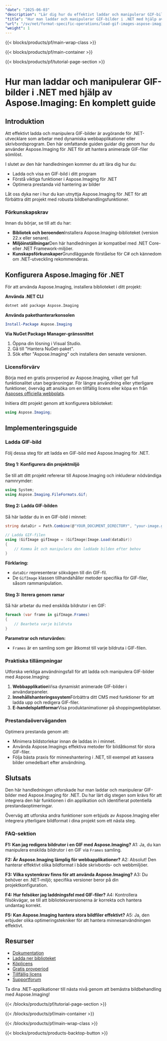 ```yaml
---
"date": "2025-06-03"
"description": "Lär dig hur du effektivt laddar och manipulerar GIF-bilder i dina .NET-applikationer med Aspose.Imaging. Den här omfattande guiden täcker installation, kodexempel och prestandatips."
"title": "Hur man laddar och manipulerar GIF-bilder i .NET med hjälp av Aspose.Imaging – en komplett guide"
"url": "/sv/net/format-specific-operations/load-gif-images-aspose-imaging-net-tutorial/"
"weight": 1
---
```


{{< blocks/products/pf/main-wrap-class >}}

{{< blocks/products/pf/main-container >}}

{{< blocks/products/pf/tutorial-page-section >}}
# Hur man laddar och manipulerar GIF-bilder i .NET med hjälp av Aspose.Imaging: En komplett guide

## Introduktion

Att effektivt ladda och manipulera GIF-bilder är avgörande för .NET-utvecklare som arbetar med dynamiska webbapplikationer eller skrivbordsprogram. Den här omfattande guiden guidar dig genom hur du använder Aspose.Imaging för .NET för att hantera animerade GIF-filer sömlöst.

I slutet av den här handledningen kommer du att lära dig hur du:
- Ladda och visa en GIF-bild i ditt program
- Förstå viktiga funktioner i Aspose.Imaging för .NET
- Optimera prestanda vid hantering av bilder

Låt oss dyka ner i hur du kan utnyttja Aspose.Imaging för .NET för att förbättra ditt projekt med robusta bildbehandlingsfunktioner.

### Förkunskapskrav

Innan du börjar, se till att du har:
- **Bibliotek och beroenden**Installera Aspose.Imaging-biblioteket (version 22.x eller senare).
- **Miljöinställningar**Den här handledningen är kompatibel med .NET Core- eller .NET Framework-miljöer.
- **Kunskapsförkunskaper**Grundläggande förståelse för C# och kännedom om .NET-utveckling rekommenderas.

## Konfigurera Aspose.Imaging för .NET

För att använda Aspose.Imaging, installera biblioteket i ditt projekt:

**Använda .NET CLI**

```bash
dotnet add package Aspose.Imaging
```

**Använda pakethanterarkonsolen**

```powershell
Install-Package Aspose.Imaging
```

**Via NuGet Package Manager-gränssnittet**

1. Öppna din lösning i Visual Studio.
2. Gå till "Hantera NuGet-paket".
3. Sök efter "Aspose.Imaging" och installera den senaste versionen.

### Licensförvärv

Börja med en gratis provperiod av Aspose.Imaging, vilket ger full funktionalitet utan begränsningar. För längre användning eller ytterligare funktioner, överväg att ansöka om en tillfällig licens eller köpa en från [Asposes officiella webbplats](https://purchase.aspose.com/buy).

Initiera ditt projekt genom att konfigurera biblioteket:

```csharp
using Aspose.Imaging;
```

## Implementeringsguide

### Ladda GIF-bild

Följ dessa steg för att ladda en GIF-bild med Aspose.Imaging för .NET.

#### Steg 1: Konfigurera din projektmiljö

Se till att ditt projekt refererar till Aspose.Imaging och inkluderar nödvändiga namnrymder:

```csharp
using System;
using Aspose.Imaging.FileFormats.Gif;
```

#### Steg 2: Ladda GIF-bilden

Så här laddar du in en GIF-bild i minnet:

```csharp
string dataDir = Path.Combine(@"YOUR_DOCUMENT_DIRECTORY", "your-image.gif");

// Ladda GIF-filen
using (GifImage gifImage = (GifImage)Image.Load(dataDir))
{
    // Komma åt och manipulera den laddade bilden efter behov
}
```

**Förklaring:**
- `dataDir` representerar sökvägen till din GIF-fil.
- De `GifImage` klassen tillhandahåller metoder specifika för GIF-filer, såsom rammanipulation.

#### Steg 3: Iterera genom ramar

Så här arbetar du med enskilda bildrutor i en GIF:

```csharp
foreach (var frame in gifImage.Frames)
{
    // Bearbeta varje bildruta
}
```

**Parametrar och returvärden:**
- `Frames` är en samling som ger åtkomst till varje bildruta i GIF-filen.

### Praktiska tillämpningar

Utforska verkliga användningsfall för att ladda och manipulera GIF-bilder med Aspose.Imaging:
1. **Webbapplikation**Visa dynamiskt animerade GIF-bilder i användarpaneler.
2. **Innehållshanteringssystem**Förbättra ditt CMS med funktioner för att ladda upp och redigera GIF-filer.
3. **E-handelsplattformar**Visa produktanimationer på shoppingwebbplatser.

### Prestandaöverväganden

Optimera prestanda genom att:
- Minimera bildstorlekar innan de laddas in i minnet.
- Använda Aspose.Imagings effektiva metoder för bildåtkomst för stora GIF-filer.
- Följa bästa praxis för minneshantering i .NET, till exempel att kassera bilder omedelbart efter användning.

## Slutsats

Den här handledningen utforskade hur man laddar och manipulerar GIF-bilder med Aspose.Imaging för .NET. Du har lärt dig stegen som krävs för att integrera den här funktionen i din applikation och identifierat potentiella prestandaoptimeringar.

Överväg att utforska andra funktioner som erbjuds av Aspose.Imaging eller integrera ytterligare bildformat i dina projekt som ett nästa steg.

### FAQ-sektion

**F1: Kan jag redigera bildrutor i en GIF med Aspose.Imaging?**
A1: Ja, du kan manipulera enskilda bildrutor i en GIF via `Frames` samling.

**F2: Är Aspose.Imaging lämplig för webbapplikationer?**
A2: Absolut! Den hanterar effektivt olika bildformat i både skrivbords- och webbmiljöer.

**F3: Vilka systemkrav finns för att använda Aspose.Imaging?**
A3: Du behöver en .NET-miljö; specifika versioner beror på din projektkonfiguration.

**F4: Hur felsöker jag laddningsfel med GIF-filer?**
A4: Kontrollera filsökvägar, se till att biblioteksversionerna är korrekta och hantera undantag korrekt.

**F5: Kan Aspose.Imaging hantera stora bildfiler effektivt?**
A5: Ja, den erbjuder olika optimeringstekniker för att hantera minnesanvändningen effektivt.

## Resurser
- [Dokumentation](https://reference.aspose.com/imaging/net/)
- [Ladda ner biblioteket](https://releases.aspose.com/imaging/net/)
- [Köplicens](https://purchase.aspose.com/buy)
- [Gratis provperiod](https://releases.aspose.com/imaging/net/)
- [Tillfällig licens](https://purchase.aspose.com/temporary-license/)
- [Supportforum](https://forum.aspose.com/c/imaging/10)

Ta dina .NET-applikationer till nästa nivå genom att bemästra bildbehandling med Aspose.Imaging!

{{< /blocks/products/pf/tutorial-page-section >}}

{{< /blocks/products/pf/main-container >}}

{{< /blocks/products/pf/main-wrap-class >}}

{{< blocks/products/products-backtop-button >}}